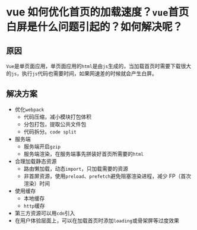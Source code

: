 # vue 如何优化首页的加载速度？`vue`首页白屏是什么问题引起的？如何解决呢？

## 原因
`Vue`是单页面应用，单页面应用的`html`是由`js`生成的，当加载首页时需要下载很大的`js`，执行`js`代码也需要时间，如果网速差的时候就会产生白屏。

## 解决方案
* 优化`webpack`
  * 代码压缩，减小模块打包体积
  * 分包打包，提取公共文件包
  * 代码拆分。`code split`
* 服务端
  * 服务端开启`gzip`
  * 服务端渲染，在服务端事先拼装好首页所需要的`html`
* 合理加载静态资源
  * 路由懒加载，动态`import`，只加载需要的资源
  * 非首屏资源，使用`preload`、`prefetch`避免阻塞渲染进程，减少 FP（首次渲染）时间
* 使用缓存
  * 本地缓存
  * `http`缓存
* 第三方资源可以用`cdn`引入
* 在用户体验层面上，可以在加载首页时添加`loading`或骨架屏等过度效果




